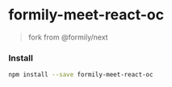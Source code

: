 # formily-meet-react-oc

> fork from @formily/next

### Install

```bash
npm install --save formily-meet-react-oc
```
